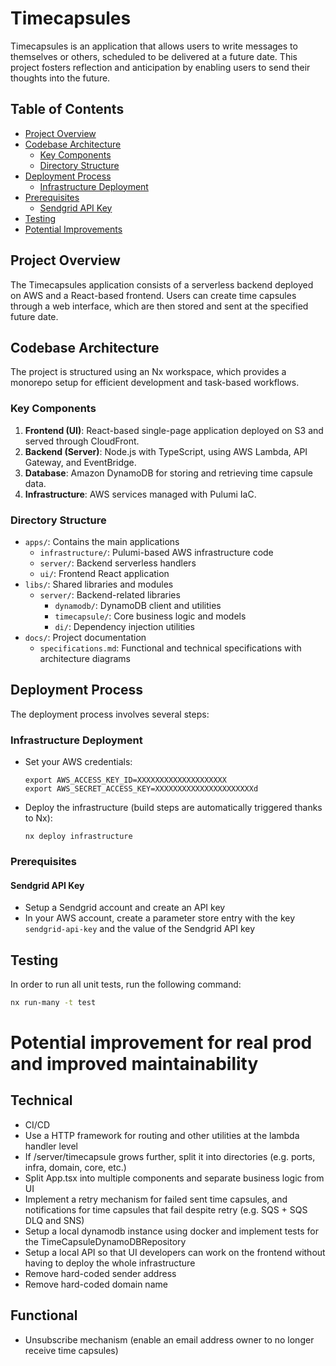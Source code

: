 # Timecapsules

Timecapsules is an application that allows users to write messages to themselves or others, scheduled to be delivered at a future date. This project fosters reflection and anticipation by enabling users to send their thoughts into the future.

## Table of Contents

- [Project Overview](#project-overview)
- [Codebase Architecture](#codebase-architecture)
    - [Key Components](#key-components)
    - [Directory Structure](#directory-structure)
- [Deployment Process](#deployment-process)
    - [Infrastructure Deployment](#infrastructure-deployment)
- [Prerequisites](#prerequisites)
    - [Sendgrid API Key](#sendgrid-api-key)
- [Testing](#testing)
- [Potential Improvements](#potential-improvement-for-real-prod-and-improved-maintainability)

## Project Overview

The Timecapsules application consists of a serverless backend deployed on AWS and a React-based frontend. Users can create time capsules through a web interface, which are then stored and sent at the specified future date.

## Codebase Architecture

The project is structured using an Nx workspace, which provides a monorepo setup for efficient development and task-based workflows.

### Key Components

1. **Frontend (UI)**: React-based single-page application deployed on S3 and served through CloudFront.
2. **Backend (Server)**: Node.js with TypeScript, using AWS Lambda, API Gateway, and EventBridge.
3. **Database**: Amazon DynamoDB for storing and retrieving time capsule data.
4. **Infrastructure**: AWS services managed with Pulumi IaC.

### Directory Structure

- `apps/`: Contains the main applications
    - `infrastructure/`: Pulumi-based AWS infrastructure code
    - `server/`: Backend serverless handlers
    - `ui/`: Frontend React application
- `libs/`: Shared libraries and modules
    - `server/`: Backend-related libraries
        - `dynamodb/`: DynamoDB client and utilities
        - `timecapsule/`: Core business logic and models
        - `di/`: Dependency injection utilities
- `docs/`: Project documentation
    - `specifications.md`: Functional and technical specifications with architecture diagrams

## Deployment Process

The deployment process involves several steps:

### Infrastructure Deployment

- Set your AWS credentials:
  ```
  export AWS_ACCESS_KEY_ID=XXXXXXXXXXXXXXXXXXXX
  export AWS_SECRET_ACCESS_KEY=XXXXXXXXXXXXXXXXXXXXXXd
  ```
- Deploy the infrastructure (build steps are automatically triggered thanks to Nx):
  ```
  nx deploy infrastructure
  ```

### Prerequisites

#### Sendgrid API Key
- Setup a Sendgrid account and create an API key
- In your AWS account, create a parameter store entry with the key `sendgrid-api-key` and the value of the Sendgrid API key

## Testing

In order to run all unit tests, run the following command:

```bash
nx run-many -t test
```

# Potential improvement for real prod and improved maintainability

## Technical
- CI/CD
- Use a HTTP framework for routing and other utilities at the lambda handler level
- If /server/timecapsule grows further, split it into directories (e.g. ports, infra, domain, core, etc.)
- Split App.tsx into multiple components and separate business logic from UI
- Implement a retry mechanism for failed sent time capsules, and notifications for time capsules that fail despite retry (e.g. SQS + SQS DLQ and SNS)
- Setup a local dynamodb instance using docker and implement tests for the TimeCapsuleDynamoDBRepository
- Setup a local API so that UI developers can work on the frontend without having to deploy the whole infrastructure
- Remove hard-coded sender address
- Remove hard-coded domain name

## Functional
- Unsubscribe mechanism (enable an email address owner to no longer receive time capsules)
